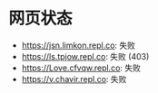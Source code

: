 # 网页状态
- https://jsn.limkon.repl.co: 失败
- https://ls.tpjow.repl.co: 失败 (403)
- https://Love.cfvqw.repl.co: 失败
- https://v.chavir.repl.co: 失败
